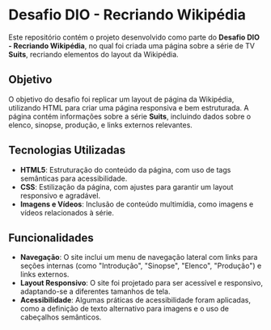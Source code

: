 # Desafio DIO - Recriando Wikipédia

Este repositório contém o projeto desenvolvido como parte do **Desafio DIO - Recriando Wikipédia**, no qual foi criada uma página sobre a série de TV **Suits**, recriando elementos do layout da Wikipédia.

## Objetivo

O objetivo do desafio foi replicar um layout de página da Wikipédia, utilizando HTML para criar uma página responsiva e bem estruturada. A página contém informações sobre a série **Suits**, incluindo dados sobre o elenco, sinopse, produção, e links externos relevantes.

## Tecnologias Utilizadas

- **HTML5**: Estruturação do conteúdo da página, com uso de tags semânticas para acessibilidade.
- **CSS**: Estilização da página, com ajustes para garantir um layout responsivo e agradável.
- **Imagens e Vídeos**: Inclusão de conteúdo multimídia, como imagens e vídeos relacionados à série.

## Funcionalidades

- **Navegação**: O site inclui um menu de navegação lateral com links para seções internas (como "Introdução", "Sinopse", "Elenco", "Produção") e links externos.
- **Layout Responsivo**: O site foi projetado para ser acessível e responsivo, adaptando-se a diferentes tamanhos de tela.
- **Acessibilidade**: Algumas práticas de acessibilidade foram aplicadas, como a definição de texto alternativo para imagens e o uso de cabeçalhos semânticos.


